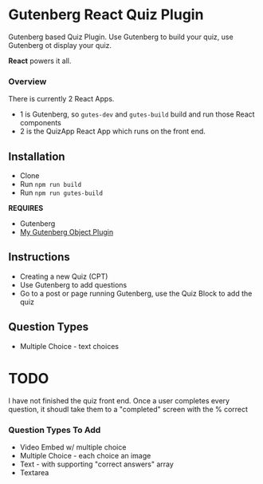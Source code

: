# Gutenberg React Quiz Plugin
Gutenberg based Quiz Plugin. Use Gutenberg to build your quiz, use Gutenberg ot display your quiz.
  
__React__ powers it all.

### Overview
There is currently 2 React Apps. 
- 1 is Gutenberg, so `gutes-dev` and `gutes-build` build and run those React components
- 2 is the QuizApp React App which runs on the front end.

## Installation
* Clone
* Run `npm run build`
* Run `npm run gutes-build` 

__REQUIRES__
- Gutenberg
- [My Gutenberg Object Plugin](https://github.com/royboy789/gutenberg-object-plugin/)

## Instructions
* Creating a new Quiz (CPT)
* Use Gutenberg to add questions 
* Go to a post or page running Gutenberg, use the Quiz Block to add the quiz

## Question Types
- Multiple Choice - text choices

# TODO
I have not finished the quiz front end. Once a user completes every question, it shoudl take them to a "completed" screen with the % correct

### Question Types To Add
- Video Embed w/ multiple choice
- Multiple Choice - each choice an image
- Text - with supporting "correct answers" array
- Textarea